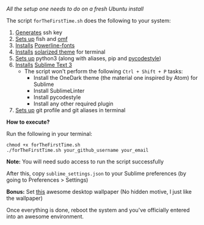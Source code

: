 *All the setup one needs to do on a fresh Ubuntu install*

The script `forTheFirstTime.sh` does the following to your system:

1. [Generates](https://github.com/Demfier/forTheFirstTime/blob/master/forTheFirstTime.sh#L13) ssh key
2. [Sets up](https://github.com/Demfier/forTheFirstTime/blob/master/forTheFirstTime.sh#L35-L40) fish and [omf](https://github.com/oh-my-fish/oh-my-fish)
3. [Installs](https://github.com/Demfier/forTheFirstTime/blob/master/forTheFirstTime.sh#L32) [Powerline-fonts](https://github.com/powerline/fonts)
4. [Installs](https://github.com/Demfier/forTheFirstTime/blob/master/forTheFirstTime.sh#L21-L29) [solarized theme](https://github.com/Anthony25/gnome-terminal-colors-solarized) for terminal
5. [Sets up](https://github.com/Demfier/forTheFirstTime/blob/master/forTheFirstTime.sh#L16-18) python3 (along with aliases, pip and [pycodestyle](https://github.com/PyCQA/pycodestyle))
6. [Installs](https://github.com/Demfier/forTheFirstTime/blob/master/forTheFirstTime.sh#L44-47) [Sublime Text 3](https://www.sublimetext.com/)
    - The script won't perform the following `Ctrl + Shift + P` tasks:
        - Install the OneDark theme (the material one inspired by Atom) for Sublime
        - Install SublimeLinter
        - Install pycodestyle
        - Install any other required plugin
7. [Sets up](https://github.com/Demfier/forTheFirstTime/blob/master/forTheFirstTime.sh#L49-L53) git profile and git aliases in terminal

**How to execute?**

Run the following in your terminal:

```shell
chmod +x forTheFirstTime.sh
./forTheFirstTime.sh your_github_username your_email
```

**Note:** You will need sudo access to run the script successfully

After this, copy `sublime_settings.json` to your Sublime preferences (by going to Preferences > Settings)

**Bonus:** Set [this](https://financesonline.com/uploads/2014/03/mansion.jpg) awesome desktop wallpaper (No hidden motive, I just like the wallpaper)


Once everything is done, reboot the system and you've officially entered into an awesome environment.
